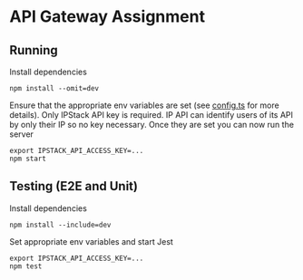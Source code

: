 

# API Gateway Assignment

## Running

Install dependencies
```shell
npm install --omit=dev
```
Ensure that the appropriate env variables are set (see [config.ts](./src/config.ts) for more details). Only IPStack API key is required. IP API can identify users of its API by only their IP so no key necessary.
Once they are set you can now run the server
```shell
export IPSTACK_API_ACCESS_KEY=...
npm start
```

## Testing (E2E and Unit)

Install dependencies
```shell
npm install --include=dev
```
Set appropriate env variables and start Jest
```shell
export IPSTACK_API_ACCESS_KEY=...
npm test
```